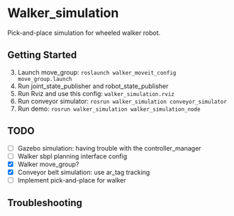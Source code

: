 # Walker_simulation

Pick-and-place simulation for wheeled walker robot.

## Getting Started

3. Launch move_group: ```roslaunch walker_moveit_config move_group.launch```
2. Run joint_state_publisher and robot_state_publisher
3. Run Rviz and use this config: ```walker_simulation.rviz```
4. Run conveyor simulator: ```rosrun walker_simulation conveyor_simulator```
5. Run demo: ```rosrun walker_simulation walker_simulation_node```

## TODO 

- [ ] Gazebo simulation: having trouble with the controller_manager
- [ ] Walker sbpl planning interface config
- [x] Walker move_group?
- [x] Conveyor belt simulation: use ar_tag tracking
- [ ] Implement pick-and-place for walker

## Troubleshooting

